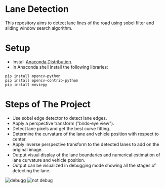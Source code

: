 # Lane Detection
This repository aims to detect lane lines of the road using sobel filter and sliding window search algorithm.
# Setup
- Install [Anaconda Distribution](https://www.anaconda.com/products/distribution).
- In Anaconda shell install the following libraries:
```
pip install opencv-python
pip install opencv-contrib-python
pip install moviepy
```
# Steps of The Project
- Use sobel edge detector to detect lane edges.
- Apply a perspective transform ("birds-eye view").
- Detect lane pixels and get the best curve fitting.
- Determine the curvature of the lane and vehicle position with respect to center.
- Apply inverse perspective transform to the detected lanes to add on the original image.
- Output visual display of the lane boundaries and numerical estimation of lane curvature and vehicle position.
- Output can be visualized in debugging mode showing all the stages of detecting the lane.
 
![debugg](https://user-images.githubusercontent.com/55032660/164126383-f8660bbe-61c6-4117-a8ca-06eabd17e841.png) ![not debug](https://user-images.githubusercontent.com/55032660/164126386-d36b7a2b-33b0-40ac-9cef-329e3f299f6d.png)
